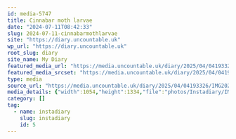 ```yaml
---
id: media-5747
title: Cinnabar moth larvae
date: "2024-07-11T08:42:33"
slug: 2024-07-11-cinnabarmothlarvae
site: "https://diary.uncountable.uk"
wp_url: "https://diary.uncountable.uk"
root_slug: diary
site_name: My Diary
featured_media_url: "https://media.uncountable.uk/diary/2025/04/04193326/IMG20240711094233-edited.webp"
featured_media_srcset: "https://media.uncountable.uk/diary/2025/04/04193326/IMG20240711094233-edited-237x300.webp 237w, https://media.uncountable.uk/diary/2025/04/04193326/IMG20240711094233-edited-809x1024.webp 809w, https://media.uncountable.uk/diary/2025/04/04193326/IMG20240711094233-edited-150x150.webp 150w, https://media.uncountable.uk/diary/2025/04/04193326/IMG20240711094233-edited-506x640.webp 506w, https://media.uncountable.uk/diary/2025/04/04193326/IMG20240711094233-edited.webp 1054w"
type: media
source_url: "https://media.uncountable.uk/diary/2025/04/04193326/IMG20240711094233-edited.webp"
media_details: {"width":1054,"height":1334,"file":"photos/Instadiary/IMG20240711094233-edited.webp","filesize":175542,"sizes":{"medium":{"file":"IMG20240711094233-edited-237x300.webp","width":237,"height":300,"filesize":34766,"mime_type":"image/webp","source_url":"https://media.uncountable.uk/diary/2025/04/04193326/IMG20240711094233-edited-237x300.webp"},"large":{"file":"IMG20240711094233-edited-809x1024.webp","width":809,"height":1024,"filesize":196642,"mime_type":"image/webp","source_url":"https://media.uncountable.uk/diary/2025/04/04193326/IMG20240711094233-edited-809x1024.webp"},"thumbnail":{"file":"IMG20240711094233-edited-150x150.webp","width":150,"height":150,"filesize":12908,"mime_type":"image/webp","source_url":"https://media.uncountable.uk/diary/2025/04/04193326/IMG20240711094233-edited-150x150.webp"},"mobwidth":{"file":"IMG20240711094233-edited-506x640.webp","width":506,"height":640,"filesize":110142,"mime_type":"image/webp","source_url":"https://media.uncountable.uk/diary/2025/04/04193326/IMG20240711094233-edited-506x640.webp"},"full":{"file":"IMG20240711094233-edited.webp","width":1054,"height":1334,"mime_type":"image/webp","source_url":"https://media.uncountable.uk/diary/2025/04/04193326/IMG20240711094233-edited.webp"}},"image_meta":{"aperture":"0","credit":"","camera":"","caption":"","created_timestamp":"0","copyright":"","focal_length":"0","iso":"0","shutter_speed":"0","title":"","orientation":"0","keywords":[]}}
category: []
tag:
  - name: instadiary
    slug: instadiary
    id: 5
---
```


